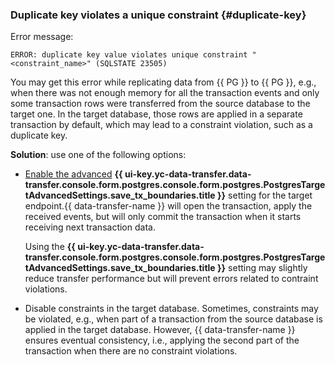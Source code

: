 ### Duplicate key violates a unique constraint {#duplicate-key}

Error message:

```text
ERROR: duplicate key value violates unique constraint "<constraint_name>" (SQLSTATE 23505)
```

You may get this error while replicating data from {{ PG }} to {{ PG }}, e.g., when there was not enough memory for all the transaction events and only some transaction rows were transferred from the source database to the target one. In the target database, those rows are applied in a separate transaction by default, which may lead to a constraint violation, such as a duplicate key.

**Solution**: use one of the following options:

* [Enable the advanced](../../../data-transfer/operations/endpoint/target/postgresql.md#additional-settings) **{{ ui-key.yc-data-transfer.data-transfer.console.form.postgres.console.form.postgres.PostgresTargetAdvancedSettings.save_tx_boundaries.title }}** setting for the target endpoint.{{ data-transfer-name }} will open the transaction, apply the received events, but will only commit the transaction when it starts receiving next transaction data.

    Using the **{{ ui-key.yc-data-transfer.data-transfer.console.form.postgres.console.form.postgres.PostgresTargetAdvancedSettings.save_tx_boundaries.title }}** setting may slightly reduce transfer performance but will prevent errors related to contraint violations.

* Disable constraints in the target database. Sometimes, constraints may be violated, e.g., when part of a transaction from the source database is applied in the target database. However, {{ data-transfer-name }} ensures eventual consistency, i.e., applying the second part of the transaction when there are no constraint violations.
